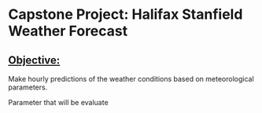 # Capstone Project: Halifax Stanfield Weather Forecast
## <u>Objective:</u>  

Make hourly predictions of the weather conditions based on meteorological parameters. 

Parameter that will be evaluate
